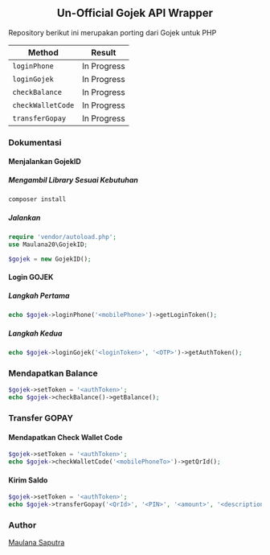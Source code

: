 ## <center>Un-Official Gojek API Wrapper</center>
Repository berikut ini merupakan porting dari Gojek untuk PHP

| Method  | Result  |
|---|---|
| `loginPhone`  | In Progress |
| `loginGojek`  | In Progress |
| `checkBalance`  | In Progress |
| `checkWalletCode`  | In Progress |
| `transferGopay`  | In Progress |

### Dokumentasi
#### Menjalankan GojekID
##### Mengambil Library Sesuai Kebutuhan
```php
composer install
```
##### Jalankan
```php
require 'vendor/autoload.php';
use Maulana20\GojekID;

$gojek = new GojekID();
```

#### Login GOJEK
##### Langkah Pertama
```php
echo $gojek->loginPhone('<mobilePhone>')->getLoginToken();
```
##### Langkah Kedua
```php
echo $gojek->loginGojek('<loginToken>', '<OTP>')->getAuthToken();
```

### Mendapatkan Balance
```php
$gojek->setToken = '<authToken>';
echo $gojek->checkBalance()->getBalance();
```

### Transfer GOPAY
#### Mendapatkan Check Wallet Code
```php
$gojek->setToken = '<authToken>';
echo $gojek->checkWalletCode('<mobilePhoneTo>')->getQrId();
```

#### Kirim Saldo
```php
$gojek->setToken = '<authToken>';
echo $gojek->transferGopay('<QrId>', '<PIN>', '<amount>', '<description>');
```

### Author

[Maulana Saputra](mailto:maulanasaputra11091082@gmail.com)
